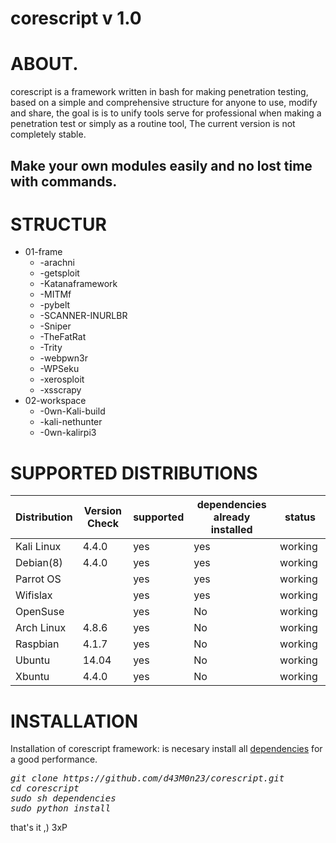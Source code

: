 # corescript v 1.0

# ABOUT.

corescript is a framework written in bash for making penetration testing, based on a simple and comprehensive structure for anyone to use, modify and share, the goal is is to unify tools serve for professional when making a penetration test or simply as a routine tool, The current version is not completely stable.

## Make your own modules easily and no lost time with commands.


# STRUCTUR
<ul><li>01-frame
	<ul><li>-arachni</li>
	<li>-getsploit</li>
	<li>-Katanaframework</li>
	<li>-MITMf</li>
	<li>-pybelt</li>
	<li>-SCANNER-INURLBR</li>
	<li>-Sniper</li>
	<li>-TheFatRat</li>
	<li>-Trity</li>
	<li>-webpwn3r</li>
	<li>-WPSeku</li>
	<li>-xerosploit</li>
	<li>-xsscrapy</li></ul></li>
	<li>02-workspace
	<ul><li>-0wn-Kali-build</li>
	<li>-kali-nethunter</li>
	<li>-0wn-kalirpi3</li></ul></li>
</ul>


# SUPPORTED DISTRIBUTIONS
|Distribution | Version Check | supported | dependencies already installed |status |
----------|-------|------|------|-------|
|Kali Linux|4.4.0 | yes| yes | working   |
|Debian(8)|4.4.0 | yes| yes | working   |
|Parrot OS| |yes|yes|working   |
|Wifislax| |yes|yes|working   |
|OpenSuse| |yes|No|working   |
|Arch Linux|4.8.6|yes|No|working   |
|Raspbian|4.1.7 |yes|No|working   |
|Ubuntu|14.04 |yes|No|working   |
|Xbuntu|4.4.0 |yes|No|working  |

# INSTALLATION
Installation of corescript framework: is necesary install all [dependencies](https://github.com/d43M0n23/corescript/Requisites) for a good performance.
<pre><i><n>git clone https://github.com/d43M0n23/corescript.git
cd corescript
sudo sh dependencies
sudo python install
</pre></i></n>

that's it ,) 3xP

